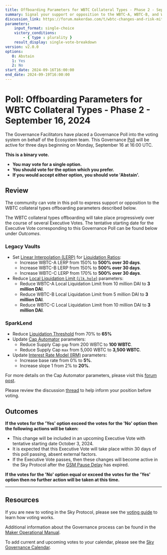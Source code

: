 ```yaml
---
title: Offboarding Parameters for WBTC Collateral Types - Phase 2 - September 16, 2024
summary: Signal your support or opposition to the WBTC-A, WBTC-B, and WBTC-C offboarding parameter changes included herein.
discussion_link: https://forum.makerdao.com/t/wbtc-changes-and-risk-mitigation-10-august-2024/24844/26
parameters:
    input_format: single-choice
    victory_conditions:
        - { type : plurality }
    result_display: single-vote-breakdown
version: v2.0.0
options:
   0: Abstain
   1: Yes
   2: No
start_date: 2024-09-16T16:00:00
end_date: 2024-09-19T16:00:00
---
```

# Poll: Offboarding Parameters for WBTC Collateral Types - Phase 2 - September 16, 2024

The Governance Facilitators have placed a Governance Poll into the voting system on behalf of the Ecosystem team. This Governance [Poll](https://sky-atlas.powerhouse.io/#A.1.9.1_Operational_Weekly_Cycle-b189fa17-57a9-4d4e-9780-0ce4efd94211|0db30308) will be active for three days beginning on Monday, September 16 at 16:00 UTC.

**This is a binary vote.**

- **You may vote for a single option.**
- **You should vote for the option which you prefer.**
- **If you would accept either option, you should vote 'Abstain'.**

## Review

The community can vote in this poll to express support or opposition to the WBTC collateral types offboarding parameters described below.

The WBTC collateral types offboarding will take place progressively over the course of several Executive Votes. The tentative starting date for the Executive Vote corresponding to this Governance Poll can be found below under _Outcomes_.

### Legacy Vaults

- Set [Linear Interpolation (LERP)](https://manual.makerdao.com/module-index/module-lerp) for [Liquidation Ratios](https://manual.makerdao.com/parameter-index/vault-risk/param-liquidation-ratio):
  - Increase WBTC-A LERP from 150% to **500% over 30 days**.
  - Increase WBTC-B LERP from 150% to **500% over 30 days**.
  - Increase WBTC-C LERP from 170% to **500% over 30 days**.
- Reduce [Local Liquidation Limit (`ilk.hole`)](https://manual.makerdao.com/parameter-index/collateral-auction/param-local-liquidation-limit) parameters:
  - Reduce WBTC-A Local Liquidation Limit from 10 million DAI to **3 million DAI**.
  - Reduce WBTC-B Local Liquidation Limit from 5 million DAI to **3 million DAI**.
  - Reduce WBTC-C Local Liquidation Limit from 10 million DAI to **3 million DAI**.

### SparkLend

- Reduce [Liquidation Threshold](https://docs.aave.com/risk/asset-risk/risk-parameters#liquidation-threshold) from 70% to **65%**
- Update [Cap Automator](https://sky-atlas.powerhouse.io/#A.3.8.1.5.4_Cap_Automators-f9f321a3-b09d-453b-8726-d20f059faa1c|57eaf45219be6088) parameters:
  - Reduce Supply Cap `gap` from 200 WBTC to **100 WBTC**.
  - Reduce Supply Cap `max` from 5,000 WBTC to **3,500 WBTC**.
- Update [Interest Rate Model (IRM)](https://sky-atlas.powerhouse.io/#A.3.8.1.5.1.3_Interest_Rate_Model_Definition-83e3f4f2-5e8e-4383-95e5-3af1bfb19210|57eaf45219be608847d6) parameters:
  - Increase base rate from 0% to **5%**.
  - Increase slope 1 from 2% to **20%**.


For more details on the Cap Automator parameters, please visit this [forum post](https://forum.makerdao.com/t/feb-22-2024-proposed-changes-to-sparklend-for-upcoming-spell/23739).

Please review the discussion [thread](https://forum.makerdao.com/t/wbtc-changes-and-risk-mitigation-10-august-2024/24844/26) to help inform your position before voting.

## Outcomes

**If the votes for the 'Yes' option exceed the votes for the 'No' option then the following actions will be taken:**

- This change will be included in an upcoming Executive Vote with tentative starting date October 3, 2024.
- It is expected that this Executive Vote will take place within 30 days of this poll passing, absent external factors.
- If the Executive Vote passes, then these changes will become active in the Sky Protocol after the [GSM Pause Delay](https://manual.makerdao.com/parameter-index/core/param-gsm-pause-delay) has expired.

**If the votes for the 'No' option equal or exceed the votes for the 'Yes' option then no further action will be taken at this time.**

---

## Resources

If you are new to voting in the Sky Protocol, please see the [voting guide](https://manual.makerdao.com/governance/voting-in-makerdao/on-chain-governance) to learn how voting works.

Additional information about the Governance process can be found in the [Maker Operational Manual](https://manual.makerdao.com).

To add current and upcoming votes to your calendar, please see the [Sky Governance Calendar](https://manual.makerdao.com/makerdao/calendars/governance-calendar).
